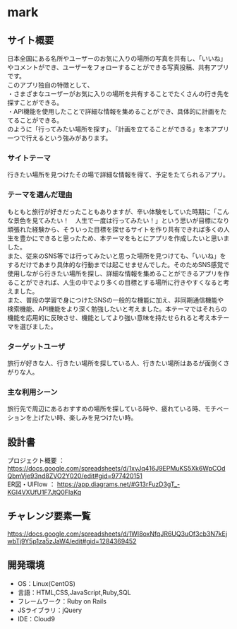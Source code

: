 # mark

## サイト概要
日本全国にある名所やユーザーのお気に入りの場所の写真を共有し、「いいね」やコメントができ、ユーザーをフォローすることができる写真投稿、共有アプリです。<br />
このアプリ独自の特徴として、<br />
・さまざまなユーザーがお気に入りの場所を共有することでたくさんの行き先を探すことができる。<br />
・API機能を使用したことで詳細な情報を集めることができ、具体的に計画をたてることができる。<br />
のように「行ってみたい場所を探す」、「計画を立てることができる」を本アプリ一つで行えるという強みがあります。

### サイトテーマ
行きたい場所を見つけたその場で詳細な情報を得て、予定をたてられるアプリ。

### テーマを選んだ理由
もともと旅行が好きだったこともありますが、辛い体験をしていた時期に「こんな景色を見てみたい！　人生で一度は行ってみたい！」という思いが目標になり頑張れた経験から、そういった目標を探せるサイトを作り共有できれば多くの人生を豊かにできると思ったため、本テーマをもとにアプリを作成したいと思いました。<br />
また、従来のSNS等では行ってみたいと思った場所を見つけても、「いいね」をするだけであまり具体的な行動までは起こせませんでした。そのためSNS感覚で使用しながら行きたい場所を探し、詳細な情報を集めることができるアプリを作ることができれば、人生の中でより多くの目標とする場所に行きやすくなると考えました。<br />
また、普段の学習で身につけたSNSの一般的な機能に加え、非同期通信機能や検索機能、API機能をより深く勉強したいと考えました。本テーマではそれらの機能を応用的に反映させ、機能としてより強い意味を持たせられると考え本テーマを選びました。

### ターゲットユーザ
旅行が好きな人、行きたい場所を探している人、行きたい場所はあるが面倒くさがりな人。

### 主な利用シーン
旅行先で周辺にあるおすすめの場所を探している時や、疲れている時、モチベーションを上げたい時、楽しみを見つけたい時。

## 設計書
プロジェクト概要 ： https://docs.google.com/spreadsheets/d/1xvJq416J9EPMuKS5Xk6WpCOdQbmVje93nd8ZVO2Y020/edit#gid=977420151<br />
ER図・UIFlow ： https://app.diagrams.net/#G13rFuzD3gT_-KGI4VXUfU1F7JtQ0FIaKq

## チャレンジ要素一覧
https://docs.google.com/spreadsheets/d/1WI8oxNfqJR6UQ3uOf3cb3N7kEjwbTj9Y5p1za5zJaW4/edit#gid=1284369452

## 開発環境
- OS：Linux(CentOS)
- 言語：HTML,CSS,JavaScript,Ruby,SQL
- フレームワーク：Ruby on Rails
- JSライブラリ：jQuery
- IDE：Cloud9
